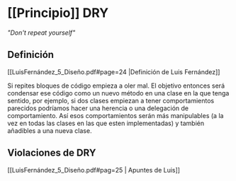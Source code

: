 

# [[Principio]] DRY
*"Don't repeat yourself"*

## Definición

[[LuisFernández_5_Diseño.pdf#page=24 |Definición de Luis Fernández]]

Si repites bloques de código empieza a oler mal. El objetivo entonces será condensar ese código como un nuevo método en una clase en la que tenga sentido, por ejemplo, si dos clases empiezan a tener comportamientos parecidos podríamos hacer una herencia o una delegación de comportamiento. Así esos comportamientos serán más manipulables (a la vez en todas las clases en las que esten implementadas) y también añadibles a una nueva clase.

## Violaciones de DRY

[[LuisFernández_5_Diseño.pdf#pag=25 | Apuntes de Luis]]
